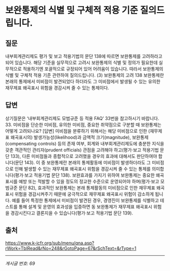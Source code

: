 # 보완통제의 식별 및 구체적 적용 기준 질의드립니다.

## 질문
내부회계관리제도 평가 및 보고 적용기법의 문단 138에 따르면 보완통제를 고려하라고 되어 있습니다.
해당 기준을 실무적으로 고려시 보완통제의 식별 및 정의가 필요한데
실무적으로 적용하기엔 포괄적으로 규정되어 있어 어려움이 있습니다.
따라서 보완통제의 식별 및 구체적 적용 기준 관련하여 질의드립니다.
(3) 	보완통제의 고려
138 	보완통제란 본래의 통제에서 미비점이 발견되었다 하더라도 그 미비점에서 발생될 수 있는 유의한 재무제표 왜곡표시 위험을 경감시켜 줄 수 있는 통제이다.

## 답변
상기질문은 ‘내부회계관리제도 모범규준 등 적용 FAQ’ 33번을 참고하시기 바랍니다.
33. 미비점을 단순한 미비점, 유의한 미비점, 중요한 취약점으로 구분할 때 보완통제는 어떻게 고려되나요?
[답변] 미비점을 분류하기 위해서는 해당 미비점으로 인한 (재무제표 왜곡표시의) 발생가능성(likelihood)과 금액적 크기(magnitude), 보완통제(compensating controls) 등의 존재 여부, 회계와 내부회계관리제도에 충분한 지식을 갖춘 객관적인 관리자(prudent officials) 관점을 고려해야 하고(평가·보고 적용기법 문단 133), 다른 미비점들과 종합적으로 고려했을 경우의 효과에 대해서도 판단하여야 합니다(문단 143).
이 중 보완통제란 본래의 통제활동에 미비점이 발생하더라도 그 미비점으로 인해 발생할 수 있는 재무제표 왜곡표시 위험을 경감시켜 줄 수 있는 통제를 의미합니다(평가·보고 적용기법 문단 138).
보완효과를 가지기 위하여 보완통제는 중요한 왜곡표시를 예방 또는 적발할 수 있을 정도의 정교한 수준으로 운영되어야 하며(평가·보고 모범규준 문단 82), 효과적인 보완통제는 본래 통제활동의 미비점으로 인한 재무제표 왜곡표시 위험을 경감시켜주기 때문에 궁극적으로 재무제표 왜곡표시 위험이 감소하게 됩니다. 예를 들어 특정한 통제에서 미비점이 발견된 경우, 경영진이 보완통제를 식별하고 테스트를 통해 설계 및 운영의 효과성을 입증하면 동 보완통제가 재무제표 왜곡표시 위험을 경감시킨다고 결론지을 수 있습니다(평가·보고 적용기법 문단 139).

## 출처
https://www.k-icfr.org/sub/menu/qna.asp?rWork=TblRead&rNo=248&rGotoPage=67&rSchText=&rType=1

---
*게시글 번호: 69*

